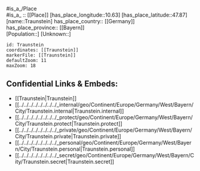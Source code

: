 ﻿---
location: [47.87,10.63] 
mapzoom: [7,12] 
mapmarker: city 
type: City
tags:
- geo/City


SpocWebEntityId: 34948
isDeleted: false
confidential: public

---
#is_a_/Place  
#is_a_ :: [[Place]] 
[has_place_longitude::10.63] 
[has_place_latitude::47.87] 
[name::Traunstein] 
has_place_country:: [[Germany]]  
has_place_province:: [[Bayern]]  
[Population::] 
[Unknown::] 


```leaflet
id: Traunstein
coordinates: [[Traunstein]] 
markerFile: [[Traunstein]] 
defaultZoom: 11 
maxZoom: 18
```


## Confidential Links & Embeds: 
- [[Traunstein|Traunstein]]  
- [[../../../../../../../../_internal/geo/Continent/Europe/Germany/West/Bayern/City/Traunstein.internal|Traunstein.internal]] 
- [[../../../../../../../../_protect/geo/Continent/Europe/Germany/West/Bayern/City/Traunstein.protect|Traunstein.protect]] 
- [[../../../../../../../../_private/geo/Continent/Europe/Germany/West/Bayern/City/Traunstein.private|Traunstein.private]] 
- [[../../../../../../../../_personal/geo/Continent/Europe/Germany/West/Bayern/City/Traunstein.personal|Traunstein.personal]] 
- [[../../../../../../../../_secret/geo/Continent/Europe/Germany/West/Bayern/City/Traunstein.secret|Traunstein.secret]] 
